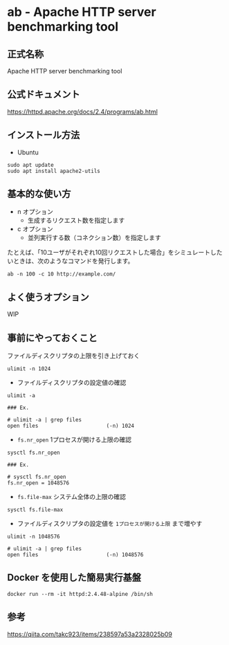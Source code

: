 # ab - Apache HTTP server benchmarking tool

## 正式名称

Apache HTTP server benchmarking tool

## 公式ドキュメント

https://httpd.apache.org/docs/2.4/programs/ab.html

## インストール方法

+ Ubuntu

```
sudo apt update
sudo apt install apache2-utils
```

## 基本的な使い方

+ n オプション
    + 生成するリクエスト数を指定します
+ c オプション
    + 並列実行する数（コネクション数）を指定します

たとえば、「10ユーザがそれぞれ10回リクエストした場合」をシミュレートしたいときは、次のようなコマンドを発行します。

```
ab -n 100 -c 10 http://example.com/
```

## よく使うオプション

WIP

## 事前にやっておくこと

ファイルディスクリプタの上限を引き上げておく

```
ulimit -n 1024
```

+ ファイルディスクリプタの設定値の確認

```
ulimit -a
```
```
### Ex.

# ulimit -a | grep files
open files                      (-n) 1024
```

+ `fs.nr_open` 1プロセスが開ける上限の確認

```
sysctl fs.nr_open
```
```
### Ex.

# sysctl fs.nr_open
fs.nr_open = 1048576
```

+ `fs.file-max` システム全体の上限の確認

```
sysctl fs.file-max
```

+ ファイルディスクリプタの設定値を `1プロセスが開ける上限` まで増やす

```
ulimit -n 1048576
```
```
# ulimit -a | grep files
open files                      (-n) 1048576
```

## Docker を使用した簡易実行基盤


```
docker run --rm -it httpd:2.4.48-alpine /bin/sh
```



## 参考

https://qiita.com/takc923/items/238597a53a2328025b09

